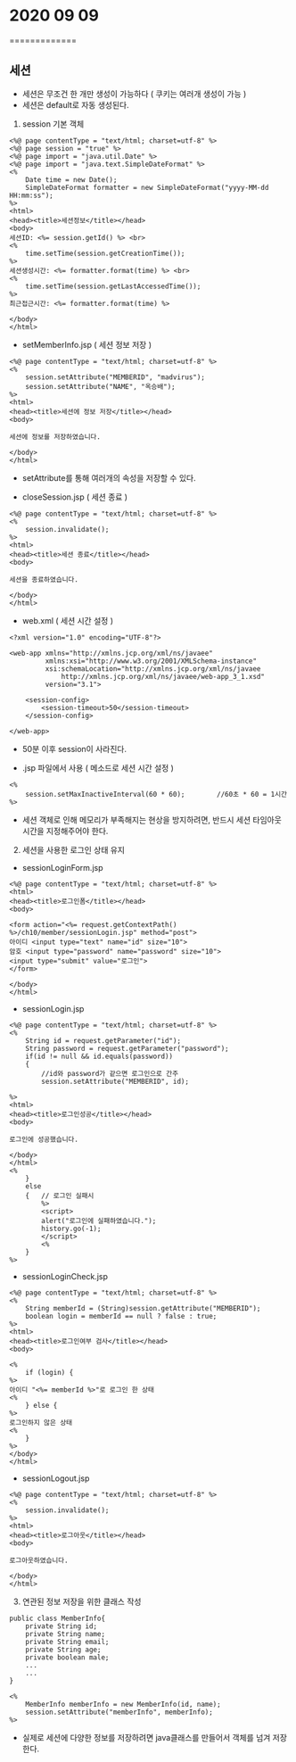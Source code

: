 # 2020 09 09
=============

## 세션

* 세션은 무조건 한 개만 생성이 가능하다 ( 쿠키는 여러개 생성이 가능 )
* 세션은 default로 자동 생성된다.

1. session 기본 객체

```
<%@ page contentType = "text/html; charset=utf-8" %>
<%@ page session = "true" %>
<%@ page import = "java.util.Date" %>
<%@ page import = "java.text.SimpleDateFormat" %>
<%
	Date time = new Date();
	SimpleDateFormat formatter = new SimpleDateFormat("yyyy-MM-dd HH:mm:ss");
%>
<html>
<head><title>세션정보</title></head>
<body>
세션ID: <%= session.getId() %> <br>
<%
	time.setTime(session.getCreationTime());
%>
세션생성시간: <%= formatter.format(time) %> <br>
<%
	time.setTime(session.getLastAccessedTime());
%>
최근접근시간: <%= formatter.format(time) %>

</body>
</html>
```

* setMemberInfo.jsp ( 세션 정보 저장 ) 
```
<%@ page contentType = "text/html; charset=utf-8" %>
<%
	session.setAttribute("MEMBERID", "madvirus");
	session.setAttribute("NAME", "옥승배");
%>
<html>
<head><title>세션에 정보 저장</title></head>
<body>

세션에 정보를 저장하였습니다.

</body>
</html>
```

- setAttribute를 통해 여러개의 속성을 저장할 수 있다.


* closeSession.jsp ( 세션 종료 )
```
<%@ page contentType = "text/html; charset=utf-8" %>
<%
	session.invalidate();
%>
<html>
<head><title>세션 종료</title></head>
<body>

세션을 종료하였습니다.

</body>
</html>
```

* web.xml ( 세션 시간 설정 )
```
<?xml version="1.0" encoding="UTF-8"?>

<web-app xmlns="http://xmlns.jcp.org/xml/ns/javaee"
         xmlns:xsi="http://www.w3.org/2001/XMLSchema-instance"
         xsi:schemaLocation="http://xmlns.jcp.org/xml/ns/javaee 
             http://xmlns.jcp.org/xml/ns/javaee/web-app_3_1.xsd"
         version="3.1">

	<session-config>
		<session-timeout>50</session-timeout>
	</session-config>

</web-app>
```

- 50분 이후 session이 사라진다.

* .jsp 파일에서 사용 ( 메소드로 세션 시간 설정 )
```
<%
	session.setMaxInactiveInterval(60 * 60);		//60초 * 60 = 1시간
%>
```

- 세션 객체로 인해 메모리가 부족해지는 현상을 방지하려면, 반드시 세션 타임아웃 시간을 지정해주어야 한다.

2. 세션을 사용한 로그인 상태 유지

* sessionLoginForm.jsp
```
<%@ page contentType = "text/html; charset=utf-8" %>
<html>
<head><title>로그인폼</title></head>
<body>

<form action="<%= request.getContextPath() %>/ch10/member/sessionLogin.jsp" method="post">
아이디 <input type="text" name="id" size="10">
암호 <input type="password" name="password" size="10">
<input type="submit" value="로그인">
</form>

</body>
</html>

```

* sessionLogin.jsp
```
<%@ page contentType = "text/html; charset=utf-8" %>
<%
	String id = request.getParameter("id");
	String password = request.getParameter("password");
	if(id != null && id.equals(password))
	{
		//id와 password가 같으면 로그인으로 간주
		session.setAttribute("MEMBERID", id);
	
%>
<html>
<head><title>로그인성공</title></head>
<body>

로그인에 성공했습니다.

</body>
</html>
<%
	} 
	else 
	{ 	// 로그인 실패시
		%>
		<script>
		alert("로그인에 실패하였습니다.");
		history.go(-1);
		</script>
		<%
	}
%>
```

* sessionLoginCheck.jsp
```
<%@ page contentType = "text/html; charset=utf-8" %>
<%
	String memberId = (String)session.getAttribute("MEMBERID");
	boolean login = memberId == null ? false : true;
%>
<html>
<head><title>로그인여부 검사</title></head>
<body>

<%
	if (login) {
%>
아이디 "<%= memberId %>"로 로그인 한 상태
<%
	} else {
%>
로그인하지 않은 상태
<%
	}
%>
</body>
</html>

```

* sessionLogout.jsp
```
<%@ page contentType = "text/html; charset=utf-8" %>
<%
	session.invalidate();
%>
<html>
<head><title>로그아웃</title></head>
<body>

로그아웃하였습니다.

</body>
</html>

```

3. 연관된 정보 저장을 위한 클래스 작성

```
public class MemberInfo{
	private String id;
	private String name;
	private String email;
	private String age;
	private boolean male;
	...
	...
}
```

```
<%
	MemberInfo memberInfo = new MemberInfo(id, name);
	session.setAttribute("memberInfo", memberInfo);
%>
```

- 실제로 세션에 다양한 정보를 저장하려면 java클래스를 만들어서 객체를 넘겨 저장한다.
